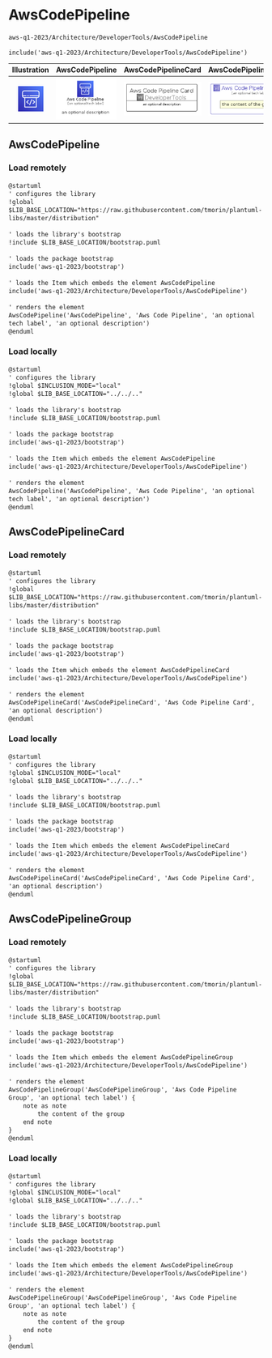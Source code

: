 # AwsCodePipeline


```text
aws-q1-2023/Architecture/DeveloperTools/AwsCodePipeline
```

```text
include('aws-q1-2023/Architecture/DeveloperTools/AwsCodePipeline')
```



| Illustration | AwsCodePipeline | AwsCodePipelineCard | AwsCodePipelineGroup |
| :---: | :---: | :---: | :---: |
| ![illustration for Illustration](../../../aws-q1-2023/Architecture/DeveloperTools/AwsCodePipeline.png) | ![illustration for AwsCodePipeline](../../../aws-q1-2023/Architecture/DeveloperTools/AwsCodePipeline.Local.png) | ![illustration for AwsCodePipelineCard](../../../aws-q1-2023/Architecture/DeveloperTools/AwsCodePipelineCard.Local.png) | ![illustration for AwsCodePipelineGroup](../../../aws-q1-2023/Architecture/DeveloperTools/AwsCodePipelineGroup.Local.png) |




## AwsCodePipeline

### Load remotely
```plantuml
@startuml
' configures the library
!global $LIB_BASE_LOCATION="https://raw.githubusercontent.com/tmorin/plantuml-libs/master/distribution"

' loads the library's bootstrap
!include $LIB_BASE_LOCATION/bootstrap.puml

' loads the package bootstrap
include('aws-q1-2023/bootstrap')

' loads the Item which embeds the element AwsCodePipeline
include('aws-q1-2023/Architecture/DeveloperTools/AwsCodePipeline')

' renders the element
AwsCodePipeline('AwsCodePipeline', 'Aws Code Pipeline', 'an optional tech label', 'an optional description')
@enduml
```

### Load locally
```plantuml
@startuml
' configures the library
!global $INCLUSION_MODE="local"
!global $LIB_BASE_LOCATION="../../.."

' loads the library's bootstrap
!include $LIB_BASE_LOCATION/bootstrap.puml

' loads the package bootstrap
include('aws-q1-2023/bootstrap')

' loads the Item which embeds the element AwsCodePipeline
include('aws-q1-2023/Architecture/DeveloperTools/AwsCodePipeline')

' renders the element
AwsCodePipeline('AwsCodePipeline', 'Aws Code Pipeline', 'an optional tech label', 'an optional description')
@enduml
```

## AwsCodePipelineCard

### Load remotely
```plantuml
@startuml
' configures the library
!global $LIB_BASE_LOCATION="https://raw.githubusercontent.com/tmorin/plantuml-libs/master/distribution"

' loads the library's bootstrap
!include $LIB_BASE_LOCATION/bootstrap.puml

' loads the package bootstrap
include('aws-q1-2023/bootstrap')

' loads the Item which embeds the element AwsCodePipelineCard
include('aws-q1-2023/Architecture/DeveloperTools/AwsCodePipeline')

' renders the element
AwsCodePipelineCard('AwsCodePipelineCard', 'Aws Code Pipeline Card', 'an optional description')
@enduml
```

### Load locally
```plantuml
@startuml
' configures the library
!global $INCLUSION_MODE="local"
!global $LIB_BASE_LOCATION="../../.."

' loads the library's bootstrap
!include $LIB_BASE_LOCATION/bootstrap.puml

' loads the package bootstrap
include('aws-q1-2023/bootstrap')

' loads the Item which embeds the element AwsCodePipelineCard
include('aws-q1-2023/Architecture/DeveloperTools/AwsCodePipeline')

' renders the element
AwsCodePipelineCard('AwsCodePipelineCard', 'Aws Code Pipeline Card', 'an optional description')
@enduml
```

## AwsCodePipelineGroup

### Load remotely
```plantuml
@startuml
' configures the library
!global $LIB_BASE_LOCATION="https://raw.githubusercontent.com/tmorin/plantuml-libs/master/distribution"

' loads the library's bootstrap
!include $LIB_BASE_LOCATION/bootstrap.puml

' loads the package bootstrap
include('aws-q1-2023/bootstrap')

' loads the Item which embeds the element AwsCodePipelineGroup
include('aws-q1-2023/Architecture/DeveloperTools/AwsCodePipeline')

' renders the element
AwsCodePipelineGroup('AwsCodePipelineGroup', 'Aws Code Pipeline Group', 'an optional tech label') {
    note as note
        the content of the group
    end note
}
@enduml
```

### Load locally
```plantuml
@startuml
' configures the library
!global $INCLUSION_MODE="local"
!global $LIB_BASE_LOCATION="../../.."

' loads the library's bootstrap
!include $LIB_BASE_LOCATION/bootstrap.puml

' loads the package bootstrap
include('aws-q1-2023/bootstrap')

' loads the Item which embeds the element AwsCodePipelineGroup
include('aws-q1-2023/Architecture/DeveloperTools/AwsCodePipeline')

' renders the element
AwsCodePipelineGroup('AwsCodePipelineGroup', 'Aws Code Pipeline Group', 'an optional tech label') {
    note as note
        the content of the group
    end note
}
@enduml
```

